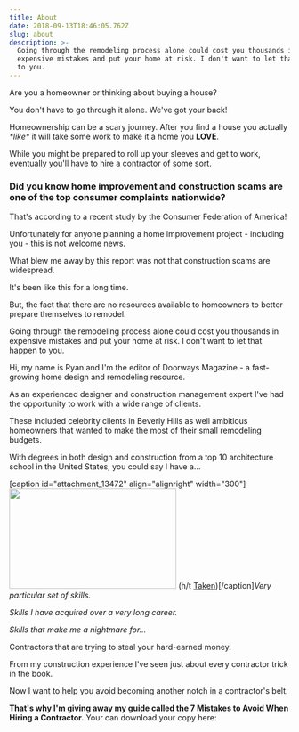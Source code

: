 ```yaml
---
title: About
date: 2018-09-13T18:46:05.762Z
slug: about
description: >-
  Going through the remodeling process alone could cost you thousands in
  expensive mistakes and put your home at risk. I don't want to let that happen
  to you.
---
```

Are you a homeowner or thinking about buying a house?



You don't have to go through it alone. We've got your back! 



Homeownership can be a scary journey. After you find a house you actually <em>\*like\*</em> it will take some work to make it a home you <strong>LOVE</strong>.



While you might be prepared to roll up your sleeves and get to work, eventually you'll have to hire a contractor of some sort.



<h3>Did you know home improvement and construction scams are one of the top consumer complaints nationwide?</h3>



That's according to a recent study by the Consumer Federation of America!



Unfortunately for anyone planning a home improvement project - including you - this is not welcome news.



What blew me away by this report was not that construction scams are widespread.



It's been like this for a long time.



But, the fact that there are no resources available to homeowners to better prepare themselves to remodel. 



Going through the remodeling process alone could cost you thousands in expensive mistakes and put your home at risk. I don't want to let that happen to you.



Hi, my name is Ryan and I'm the editor of Doorways Magazine - a fast-growing home design and remodeling resource. 



As an experienced designer and construction management expert I've had the opportunity to work with a wide range of clients. 



These included celebrity clients in Beverly Hills as well ambitious homeowners that wanted to make the most of their small remodeling budgets.



With degrees in both design and construction from a top 10 architecture school in the United States, you could say I have a... 



\[caption id="attachment_13472" align="alignright" width="300"]<img src="http://www.doorwaysmagazine.com/wp-content/uploads/particular_skills-300x180.jpg" alt="" width="300" height="180" class="size-medium wp-image-13472"> (h/t <a href="https://www.youtube.com/watch?v=jZOywn1qArI" target="_blank">Taken</a>)\[/caption]<em>Very particular set of skills.</em> 



<em>Skills I have acquired over a very long career.</em> 



<em>Skills that make me a nightmare for…</em>



Contractors that are trying to steal your hard-earned money. 



From my construction experience I've seen just about every contractor trick in the book. 



Now I want to help you avoid becoming another notch in a contractor's belt.



<strong>That's why I'm giving away my guide called the 7 Mistakes to Avoid When Hiring a Contractor.</strong> Your can download your copy here:
